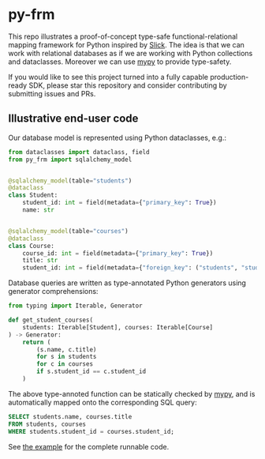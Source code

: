 # py-frm
This repo illustrates a proof-of-concept type-safe functional-relational mapping framework for Python inspired by [Slick](https://scala-slick.org/doc/stable/introduction.html).  The idea is that we can work with relational databases as if we are working with Python collections and dataclasses.  Moreover we can use [mypy](https://www.mypy-lang.org/) to provide type-safety.  

If you would like to see this project turned into a fully capable production-ready SDK, please star this repository and consider contributing by submitting issues and PRs.

## Illustrative end-user code

Our database model is represented using Python dataclasses, e.g.:

~~~python
from dataclasses import dataclass, field
from py_frm import sqlalchemy_model


@sqlalchemy_model(table="students")
@dataclass
class Student:
    student_id: int = field(metadata={"primary_key": True})
    name: str


@sqlalchemy_model(table="courses")
@dataclass
class Course:
    course_id: int = field(metadata={"primary_key": True})
    title: str
    student_id: int = field(metadata={"foreign_key": ("students", "student_id")})
~~~

Database queries are written as type-annotated Python generators using generator comprehensions:

~~~python
from typing import Iterable, Generator

def get_student_courses(
    students: Iterable[Student], courses: Iterable[Course]
) -> Generator:
    return (
        (s.name, c.title)
        for s in students
        for c in courses
        if s.student_id == c.student_id
    )
~~~

The above type-annoted function can be statically checked by [mypy](https://www.mypy-lang.org/), and is automatically mapped onto the corresponding SQL query:

~~~sql
SELECT students.name, courses.title 
FROM students, courses 
WHERE students.student_id = courses.student_id;
~~~

See [the example](./example.py) for the complete runnable code.
